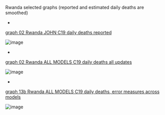 Rwanda selected graphs (reported and estimated daily deaths are smoothed) 

*

[graph 02 Rwanda JOHN C19 daily deaths reported](https://github.com/pourmalek/CovidLongitudinal/blob/main/output/countries/Rwanda/graph%2002%20Rwanda%20JOHN%20C19%20daily%20deaths%20reported.pdf)

![image](https://github.com/pourmalek/CovidLongitudinal/assets/30849720/4bf62327-365d-4367-8e3b-2284f245a5af)

*

[graph 02 Rwanda ALL MODELS C19 daily deaths all updates](https://github.com/pourmalek/CovidLongitudinal/blob/main/output/countries/Rwanda/graph%2002%20Rwanda%20ALL%20MODELS%20C19%20daily%20deaths%20all%20updates.pdf)

![image](https://github.com/pourmalek/CovidLongitudinal/assets/30849720/ff2a3323-adb7-4b5e-ad1a-2578a1646820)

*

[graph 13b Rwanda ALL MODELS C19 daily deaths, error measures across models](https://github.com/pourmalek/CovidLongitudinal/blob/main/output/countries/Rwanda/graph%2013b%20Rwanda%20ALL%20MODELS%20C19%20daily%20deaths%2C%20error%20measures%20across%20models.pdf)

![image](https://github.com/pourmalek/CovidLongitudinal/assets/30849720/caef0168-6657-44b4-b275-1bd515a9c568)
